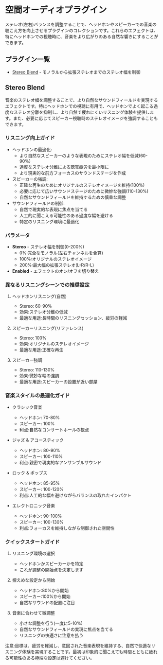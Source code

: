# 空間オーディオプラグイン

ステレオ(左右)バランスを調整することで、ヘッドホンやスピーカーでの音楽の聴こえ方を向上させるプラグインのコレクションです。これらのエフェクトは、特にヘッドホンでの視聴時に、音楽をより広がりのある自然な響きにすることができます。

## プラグイン一覧

- [Stereo Blend](#stereo-blend) - モノラルから拡張ステレオまでのステレオ幅を制御

## Stereo Blend

音楽のステレオ幅を調整することで、より自然なサウンドフィールドを実現するエフェクトです。特にヘッドホンでの視聴に有用で、ヘッドホンでよく起こる過度なステレオ分離を抑制し、より自然で疲れにくいリスニング体験を提供します。また、必要に応じてスピーカー視聴時のステレオイメージを強調することもできます。

### リスニング向上ガイド
- ヘッドホンの最適化:
  - より自然なスピーカーのような表現のためにステレオ幅を低減(60-90%)
  - 過度なステレオ分離による聴覚疲労を最小限に
  - より現実的な前方フォーカスのサウンドステージを作成
- スピーカーの強調:
  - 正確な再生のためにオリジナルのステレオイメージを維持(100%)
  - 必要に応じて広いサウンドステージのために微妙な強調(110-130%)
  - 自然なサウンドフィールドを維持するための慎重な調整
- サウンドフィールドの制御:
  - 自然で現実的な表現に焦点を当てる
  - 人工的に聞こえる可能性のある過度な幅を避ける
  - 特定のリスニング環境に最適化

### パラメータ
- **Stereo** - ステレオ幅を制御(0-200%)
  - 0%:完全なモノラル(左右チャンネルを合算)
  - 100%:オリジナルのステレオイメージ
  - 200%:最大幅の拡張ステレオ(L-R/R-L)
- **Enabled** - エフェクトのオン/オフを切り替え

### 異なるリスニングシーンでの推奨設定

1. ヘッドホンリスニング(自然)
   - Stereo: 60-90%
   - 効果:ステレオ分離の低減
   - 最適な用途:長時間のリスニングセッション、疲労の軽減

2. スピーカーリスニング(リファレンス)
   - Stereo: 100%
   - 効果:オリジナルのステレオイメージ
   - 最適な用途:正確な再生

3. スピーカー強調
   - Stereo: 110-130%
   - 効果:微妙な幅の強調
   - 最適な用途:スピーカーの設置が近い部屋

### 音楽スタイルの最適化ガイド

- クラシック音楽
  - ヘッドホン: 70-80%
  - スピーカー: 100%
  - 利点:自然なコンサートホールの視点

- ジャズ & アコースティック
  - ヘッドホン: 80-90%
  - スピーカー: 100-110%
  - 利点:親密で現実的なアンサンブルサウンド

- ロック & ポップス
  - ヘッドホン: 85-95%
  - スピーカー: 100-120%
  - 利点:人工的な幅を避けながらバランスの取れたインパクト

- エレクトロニック音楽
  - ヘッドホン: 90-100%
  - スピーカー: 100-130%
  - 利点:フォーカスを維持しながら制御された空間性

### クイックスタートガイド

1. リスニング環境の選択
   - ヘッドホンかスピーカーかを特定
   - これが調整の開始点を決定します

2. 控えめな設定から開始
   - ヘッドホン:80%から開始
   - スピーカー:100%から開始
   - 自然なサウンドの配置に注目

3. 音楽に合わせて微調整
   - 小さな調整を行う(一度に5-10%)
   - 自然なサウンドフィールドの実現に焦点を当てる
   - リスニングの快適さに注意を払う

注意:目標は、疲労を軽減し、意図された音楽表現を維持する、自然で快適なリスニング体験を実現することです。最初は印象的に聞こえても時間とともに疲れる可能性のある極端な設定は避けてください。
